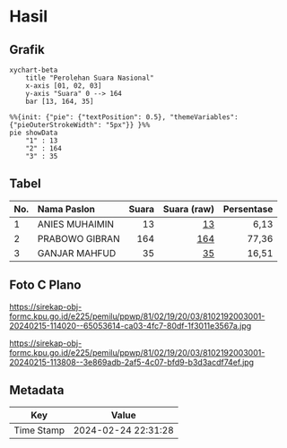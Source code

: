 # Hasil

## Grafik

```mermaid
xychart-beta
    title "Perolehan Suara Nasional"
    x-axis [01, 02, 03]
    y-axis "Suara" 0 --> 164
    bar [13, 164, 35]
```

```mermaid
%%{init: {"pie": {"textPosition": 0.5}, "themeVariables": {"pieOuterStrokeWidth": "5px"}} }%%
pie showData
    "1" : 13
    "2" : 164
    "3" : 35
```

## Tabel

| No. | Nama Paslon    | Suara | Suara (raw) | Persentase |
|:--- |:-------------- | -----:| -----------:| ----------:|
| 1   | ANIES MUHAIMIN | 13    | [13][p-1]   | 6,13       |
| 2   | PRABOWO GIBRAN | 164   | [164][p-2]  | 77,36      |
| 3   | GANJAR MAHFUD  | 35    | [35][p-3]   | 16,51      |


[p-1]: https://github.com/gigit-pemilu/pemilu-2024/blob/main/pilpres/hitung-suara/sub/81-maluku/sub/02-maluku-tenggara/sub/19-kei-kecil-timur-selatan/sub/2003-danar-lumefar/sub/001-tps/sub/paslon-1.txt
[p-2]: https://github.com/gigit-pemilu/pemilu-2024/blob/main/pilpres/hitung-suara/sub/81-maluku/sub/02-maluku-tenggara/sub/19-kei-kecil-timur-selatan/sub/2003-danar-lumefar/sub/001-tps/sub/paslon-2.txt
[p-3]: https://github.com/gigit-pemilu/pemilu-2024/blob/main/pilpres/hitung-suara/sub/81-maluku/sub/02-maluku-tenggara/sub/19-kei-kecil-timur-selatan/sub/2003-danar-lumefar/sub/001-tps/sub/paslon-3.txt

## Foto C Plano

https://sirekap-obj-formc.kpu.go.id/e225/pemilu/ppwp/81/02/19/20/03/8102192003001-20240215-114020--65053614-ca03-4fc7-80df-1f3011e3567a.jpg

https://sirekap-obj-formc.kpu.go.id/e225/pemilu/ppwp/81/02/19/20/03/8102192003001-20240215-113808--3e869adb-2af5-4c07-bfd9-b3d3acdf74ef.jpg


## Metadata

| Key        | Value               |
| ---------- | ------------------- |
| Time Stamp | 2024-02-24 22:31:28 |



